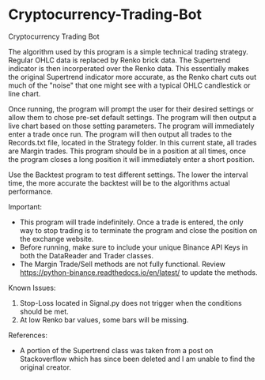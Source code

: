 # Cryptocurrency-Trading-Bot
 Cryptocurrency Trading Bot

The algorithm used by this program is a simple technical trading strategy. Regular OHLC data is replaced by Renko brick data. The Supertrend indicator is then incorperated over the Renko data. This essentially makes the original Supertrend indicator more accurate, as the Renko chart cuts out much of the "noise" that one might see with a typical OHLC candlestick or line chart.  

Once running, the program will prompt the user for their desired settings or allow them to chose pre-set default settings. The program will then output a live chart based on those setting parameters. The program will immediately enter a trade once run. The program will then output all trades to the Records.txt file, located in the Strategy folder. In this current state, all trades are Margin trades. This program should be in a position at all times, once the program closes a long position it will immediately enter a short position.

Use the Backtest program to test different settings. The lower the interval time, the more accurate the backtest will be to the algorithms actual performance.

Important:
- This program will trade indefinitely. Once a trade is entered, the only way to stop trading is to terminate the program and close the position on the exchange website.
- Before running, make sure to include your unique Binance API Keys in both the DataReader and Trader classes.
- The Margin Trade/Sell methods are not fully functional. Review https://python-binance.readthedocs.io/en/latest/ to update the methods.

Known Issues:
1. Stop-Loss located in Signal.py does not trigger when the conditions should be met.
2. At low Renko bar values, some bars will be missing.

References:
- A portion of the Supertrend class was taken from a post on Stackoverflow which has since been deleted and I am unable to find the original creator.
